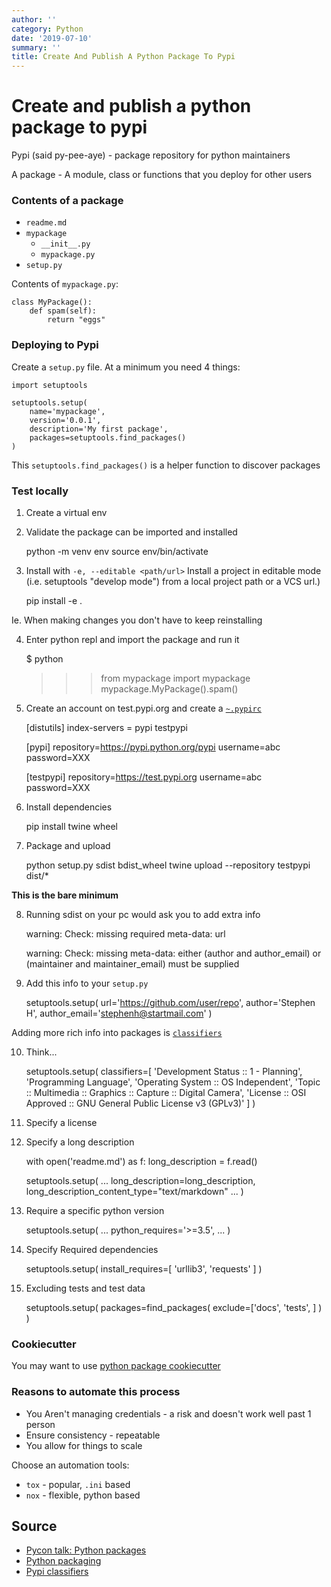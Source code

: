 ```yaml
---
author: ''
category: Python
date: '2019-07-10'
summary: ''
title: Create And Publish A Python Package To Pypi
---
```

# Create and publish a python package to pypi

Pypi (said py-pee-aye) - package repository for python maintainers

A package - A module, class or functions that you deploy for other users

### Contents of a package

* `readme.md`
* `mypackage`
    * `__init__.py`
    * `mypackage.py`
* `setup.py`

Contents of `mypackage.py`:

    class MyPackage():
        def spam(self):
            return "eggs"

### Deploying to Pypi

Create a `setup.py` file. At a minimum you need 4 things:

    import setuptools
    
    setuptools.setup(
        name='mypackage',
        version='0.0.1',
        description='My first package',
        packages=setuptools.find_packages()
    )

This `setuptools.find_packages()` is a helper function to discover packages

### Test locally

1. Create a virtual env
2. Validate the package can be imported and installed

    python -m venv env
    source env/bin/activate

3. Install with `-e, --editable <path/url>`   Install a project in editable mode (i.e. setuptools "develop mode") from a local project path or a VCS url.)

    pip install -e .

Ie. When making changes you don't have to keep reinstalling

4. Enter python repl and import the package and run it

    $ python
    >>> from mypackage import mypackage  
    >>> mypackage.MyPackage().spam()

5. Create an account on test.pypi.org and create a [`~.pypirc`](https://docs.python.org/3.3/distutils/packageindex.html#the-pypirc-file)

    [distutils]
    index-servers =
    pypi
    testpypi

    [pypi]
    repository=https://pypi.python.org/pypi
    username=abc
    password=XXX

    [testpypi]
    repository=https://test.pypi.org
    username=abc
    password=XXX

6. Install dependencies

    pip install twine wheel

7. Package and upload

    python setup.py sdist bdist_wheel
    twine upload --repository testpypi dist/*
    
**This is the bare minimum**

8. Running sdist on your pc would ask you to add extra info

    warning: Check: missing required meta-data: url

    warning: Check: missing meta-data: either (author and author_email) or (maintainer and maintainer_email) must be supplied

9. Add this info to your `setup.py`

    setuptools.setup(
        url='https://github.com/user/repo',
        author='Stephen H',
        author_email='stephenh@startmail.com'
    )

Adding more rich info into packages is [`classifiers`](https://pypi.org/classifiers/)

10. Think...

    setuptools.setup(
        classifiers=[
            'Development Status :: 1 - Planning',
            'Programming Language',
            'Operating System :: OS Independent',
            'Topic :: Multimedia :: Graphics :: Capture :: Digital Camera',
            'License :: OSI Approved :: GNU General Public License v3 (GPLv3)'
        ]
    )

11. Specify a license

12. Specify a long description

    with open('readme.md') as f:
        long_description = f.read()
    
    setuptools.setup(
        ...
        long_description=long_description,
        long_description_content_type="text/markdown"
        ...
    )

13. Require a specific python version

    setuptools.setup(
        ...
        python_requires='>=3.5',
        ...
    )

14. Specify Required dependencies

    setuptools.setup(
        install_requires=[
            'urllib3',
            'requests'
        ]
    )

15. Excluding tests and test data

    setuptools.setup(
        packages=find_packages(
            exclude=['docs', 'tests', ]
        )
    )

### Cookiecutter

You may want to use [python package cookiecutter](https://github.com/audreyr/cookiecutter-pypackage)

### Reasons to automate this process

* You Aren't managing credentials - a risk and doesn't work well past 1 person
* Ensure consistency - repeatable
* You allow for things to scale

Choose an automation tools:

* `tox` - popular, `.ini` based
* `nox` - flexible, python based


## Source

* [Pycon talk: Python packages](https://www.youtube.com/watch?time_continue=60&v=P3dY3uDmnkU)
* [Python packaging](https://packaging.python.org/tutorials/packaging-projects/)
* [Pypi classifiers](https://pypi.org/classifiers/)
